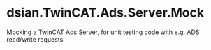 # dsian.TwinCAT.Ads.Server.Mock

Mocking a TwinCAT Ads Server, for unit testing code with e.g. ADS read/write requests.
